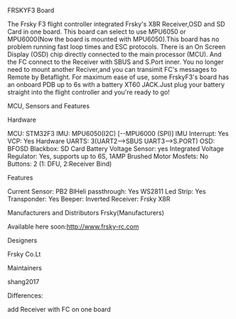 FRSKYF3 Board

The Frsky F3 flight controller integrated Frsky's X8R Receiver,OSD and SD Card in one board. This board can select to use MPU6050 or MPU6000(Now the board is mounted with MPU6050).This board has no problem running fast loop times and ESC protocols. There is an On Screen Display (OSD) chip directly connected to the main processor (MCU). And the FC connect to the Receiver with SBUS and S.Port inner. You no longer need to mount another Reciver,and you can transimit FC's messages to Remote by Betaflight.
For maximum ease of use, some FrskyF3's board has an onboard PDB up to 6s with a battery XT60 JACK.Just plug your battery straight into the flight controller and you're ready to go! 

MCU, Sensors and Features

Hardware

  MCU: STM32F3
  IMU: MPU6050(I2C) [--MPU6000 (SPI)]
  IMU Interrupt: Yes
  VCP: Yes
  Hardware UARTS: 3(UART2-->SBUS UART3-->S.PORT)
  OSD: BFOSD
  Blackbox: SD Card
  Battery Voltage Sensor: yes
  Integrated Voltage Regulator: Yes, supports up to 6S, 1AMP
  Brushed Motor Mosfets: No
  Buttons: 2 (1: DFU, 2:Receiver Bind)

Features

  Current Sensor: PB2
  BlHeli passthrough: Yes
  WS2811 Led Strip: Yes
  Transponder: Yes
  Beeper: Inverted
  Receiver: Frsky X8R

Manufacturers and Distributors
  Frsky(Manufacturers)
  
  Available here soon:http://www.frsky-rc.com

Designers

  Frsky Co.Lt

Maintainers

  shang2017

Differences:

  add Receiver with FC on one board

